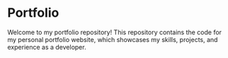 # Portfolio

Welcome to my portfolio repository! This repository contains the code for my personal portfolio website, which showcases my skills, projects, and experience as a developer.
